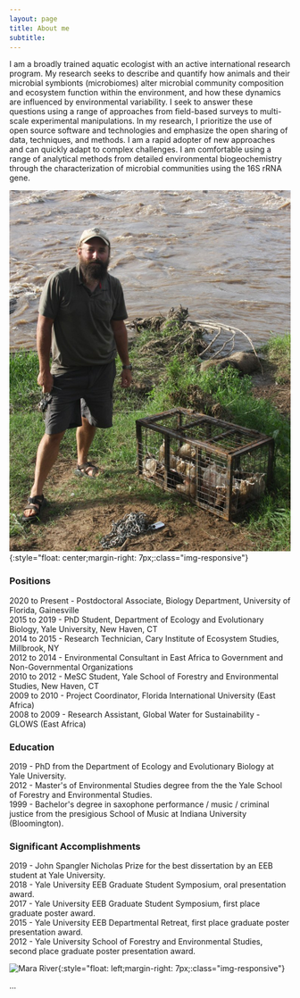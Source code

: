 ```yaml
---
layout: page
title: About me
subtitle: 
---
```


I am a broadly trained aquatic ecologist with an active international research program. My research seeks to describe and quantify how animals and their microbial symbionts (microbiomes) alter microbial community composition and ecosystem function within the environment, and how these dynamics are influenced by environmental variability. I seek to answer these questions using a range of approaches from field-based surveys to multi-scale experimental manipulations. In my research, I prioritize the use of open source software and technologies and emphasize the open sharing of data, techniques, and methods. I am a rapid adopter of new approaches and can quickly adapt to complex challenges. I am comfortable using a range of analytical methods from detailed environmental biogeochemistry through the characterization of microbial communities using the 16S rRNA gene.



![Chris at the Mara River](img/622_small.jpg){:style="float: center;margin-right: 7px;:class="img-responsive"}


### Positions

2020 to Present - Postdoctoral Associate, Biology Department, University of Florida, Gainesville  
2015 to 2019 - PhD Student, Department of Ecology and Evolutionary Biology, Yale University, New Haven, CT  
2014 to 2015 - Research Technician, Cary Institute of Ecosystem Studies, Millbrook, NY  
2012 to 2014 - Environmental Consultant in East Africa to Government and Non-Governmental Organizations  
2010 to 2012 - MeSC Student, Yale School of Forestry and Environmental Studies, New Haven, CT  
2009 to 2010 - Project Coordinator, Florida International University (East Africa)  
2008 to 2009 - Research Assistant, Global Water for Sustainability - GLOWS (East Africa)  

### Education

2019 - PhD from the Department of Ecology and Evolutionary Biology at Yale University.  
2012 - Master's of Environmental Studies degree from the the Yale School of Forestry and Environmental Studies.  
1999 - Bachelor's degree in saxophone performance / music / criminal justice from the presigious School of Music at Indiana University (Bloomington).  

### Significant Accomplishments

2019 - John Spangler Nicholas Prize for the best dissertation by an EEB student at Yale University.  
2018 - Yale University EEB Graduate Student Symposium, oral presentation award.  
2017 - Yale University EEB Graduate Student Symposium, first place graduate poster award.  
2015 - Yale University EEB Departmental Retreat, first place graduate poster presentation award.  
2012 - Yale University School of Forestry and Environmental Studies, second place graduate poster presentation award.  

![Mara River](img/PXL_20220701_101424622.MP.jpg){:style="float: left;margin-right: 7px;:class="img-responsive"}



...
